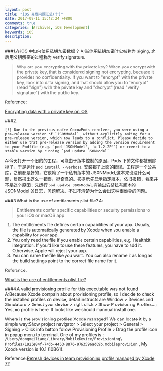 ```yaml
---
layout: post
title: "iOS 开发问题汇总(十)"
date: 2017-09-11 15:42:24 +0800
comments: true
categories: [Archives, iOS Development]
keywords: iOS 
description: 
---
```


###1.在iOS 中如何使用私钥加密数据？
A:当你用私钥加密时它被称为 siging, 之后用公钥解密的过程称为 verify signature.
>Why are you encrypting with the private key? When you encrypt with the private key, that is considered signing not encrypting, becuase it provides no confidentiality. If you want to "encrypt" with the private key, look into data signing, and that should allow you to "encrypt" (read "sign") with the private key and "decrypt" (read "verify signature") with the public key.

Reference:  

[Encrypting data with a private key on iOS](https://stackoverflow.com/questions/6705928/encrypting-data-with-a-private-key-on-ios)    

###2.  

```
[!] Due to the previous naïve CocoaPods resolver, you were using a pre-release version of `JSONModel`, without explicitly asking for a pre-release version, which now leads to a conflict. Please decide to either use that pre-release version by adding the version requirement to your Podfile (e.g. `pod 'JSONModel', '= 1.2.2P'`) or revert to a stable version by running `pod update JSONModel`.
```
A:今天打开一个旧的的工程，可能由于版本控制的原因，Pods 下的文件都被删除掉了，于是运行 `pod install --verbose`, 安装报了上面的错误。工程是一个公共库，之前都是好的，它依赖了一个私有版本的 JSONModel,这本来也没什么问题，居然报出这么一错误，挺奇怪的。按提示先显示指定版本，依旧报错，看来并不是这个原因；又运行 `pod update JSONModel`,有输出安装私有版本的 JSONModel 的日志，问题解决。不过不清楚为什么会出这种很诡异的问题。

###3.What is the use of entitlements.plist file?
A:

>Entitlements confer specific capabilities or security permissions to your iOS or macOS app.

1.	The entitlements file defines certain capabilities of your app. Usually, the file is automatically generated by Xcode when you enable a capability for your app.
2.	You only need the file if you enable certain capabilities, e.g. Healthkit integration. If you'd like to use these features, you have to add it. Otherwise, Apple will reject your app.
3.	You can name the file like you want. You can also rename it as long as the build settings point to the correct file name for it.

Reference:  

[What is the use of entitlements.plist file?](https://stackoverflow.com/questions/26594367/what-is-the-use-of-entitlements-plist-file)  

###4.A valid provisioning profile for this executable was not found  
A:Because Xcode compain about provisioning profile, so I decide to check the installed profiles on device, detail instructs are Window > Devices and Simulators > Select your device > right click > Show Provisioning Profiles...; Yes, no profile is here. It looks like we should mannual install one.  

Where is the provisioning profiles Xcode managed? We can locate it by a simple way:Show project navigator > Select your project > General > Signing > Click info button follow Provisioning Profile > Drag the profile icon in popup menu to terminal. One of my profiles is : `/Users/dongmeiliang/Library/MobileDevice/Provisioning\ Profiles/1923e84f-743b-4453-8876-9763596ad09b.mobileprovision` , My Xcode version is 10.1 (10B61).  

Reference:[Refresh devices in team provisioning profile managed by Xcode 7?](https://stackoverflow.com/questions/32729193/refresh-devices-in-team-provisioning-profile-managed-by-xcode-7)  

